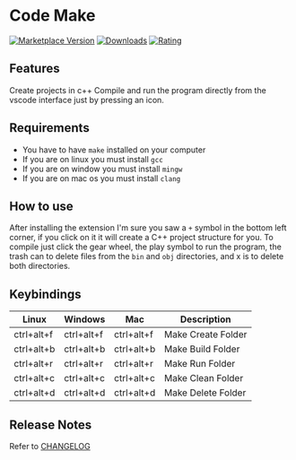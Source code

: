 # Code Make

[![Marketplace Version](https://vsmarketplacebadge.apphb.com/version-short/drizzy.code-make.svg)](https://marketplace.visualstudio.com/items?itemName=drizzy.code-make)
[![Downloads](https://vsmarketplacebadge.apphb.com/downloads-short/drizzy.code-make.svg)](https://marketplace.visualstudio.com/items?itemName=drizzy.code-make)
[![Rating](https://vsmarketplacebadge.apphb.com/rating-short/drizzy.code-make.svg)](https://marketplace.visualstudio.com/items?itemName=drizzy.code-make)

## Features

Create projects in c++ Compile and run the program directly from the vscode interface just by pressing an icon.

## Requirements

* You have to have `make` installed on your computer
* If you are on linux you must install `gcc `
* If you are on window you must install `mingw`
* If you are on mac os you must install `clang`

## How to use

After installing the extension I'm sure you saw a `+` symbol in the bottom left corner, if you click on it it will create a C++ project structure for you.
To compile just click the gear wheel, the play symbol to run the program, the trash can to delete files from the `bin` and `obj` directories, and x is to delete both directories.

## Keybindings
| Linux  | Windows | Mac | Description  |
| ------------ | ------------ | ------------ | ------------ |
| ctrl+alt+f   | ctrl+alt+f | ctrl+alt+f   | Make Create Folder |
| ctrl+alt+b   | ctrl+alt+b | ctrl+alt+b   | Make Build Folder  |
| ctrl+alt+r   | ctrl+alt+r | ctrl+alt+r   | Make Run Folder    |
| ctrl+alt+c   | ctrl+alt+c | ctrl+alt+c   | Make Clean Folder  |
| ctrl+alt+d   | ctrl+alt+d | ctrl+alt+d   | Make Delete Folder |

## Release Notes

Refer to [CHANGELOG](CHANGELOG.md)